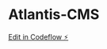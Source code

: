 # Atlantis-CMS

[Edit in Codeflow ⚡️](https://stackblitz.com/~/github.com/matthewcook0485/Atlantis-CMS)